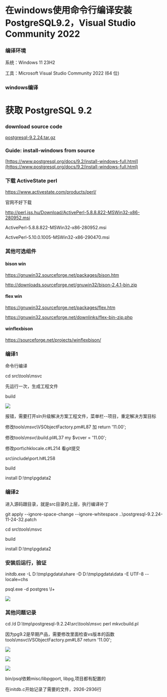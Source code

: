 # 在windows使用命令行编译安装PostgreSQL9.2，Visual Studio Community 2022

### 编译环境
系统：Windows 11 23H2

工具：Microsoft Visual Studio Community 2022 (64 位)

### windows编译

# 获取 PostgreSQL 9.2

### download source code
[postgresql-9.2.24.tar.gz](https://ftp.postgresql.org/pub/source/v9.2.24/postgresql-9.2.24.tar.gz)

### Guide: install-windows from source 
[https://www.postgresql.org/docs/9.2/install-windows-full.html](https://www.postgresql.org/docs/9.2/install-windows-full.html)

### 下载 ActiveState perl
https://www.activestate.com/products/perl/

官网不好下载

http://perl.jss.hu/Download/ActivePerl-5.8.8.822-MSWin32-x86-280952.msi

ActivePerl-5.8.8.822-MSWin32-x86-280952.msi

ActivePerl-5.10.0.1005-MSWin32-x86-290470.msi

### 其他可选组件

#### bison win
https://gnuwin32.sourceforge.net/packages/bison.htm

http://downloads.sourceforge.net/gnuwin32/bison-2.4.1-bin.zip

#### flex win

https://gnuwin32.sourceforge.net/packages/flex.htm

https://gnuwin32.sourceforge.net/downlinks/flex-bin-zip.php

#### winflexbison

https://sourceforge.net/projects/winflexbison/

### 编译1
命令行编译

cd src\tools\msvc

先运行一次，生成工程文件

build

![](../README/2023-11-21-09-38-55.png)

报错，需要打开sln升级解决方案工程文件，菜单栏--项目，重定解决方案目标

修改tools\msvc\VSObjectFactory.pm#L87 加 return '11.00';

修改tools\msvc\build.pl#L37  my $vcver = '11.00';

修改port\chklocale.c#L214  看git提交

src\include\port.h#L258

build

install D:\tmp\pgdata2

### 编译2
进入源码跟目录，就是src目录的上层，执行编译补丁

git apply --ignore-space-change --ignore-whitespace  ..\postgresql-9.2.24-11-24-32.patch

cd src\tools\msvc

build

install D:\tmp\pgdata2

### 安装后运行，验证
initdb.exe -L D:\tmp\pgdata\share -D D:\tmp\pgdata\data -E UTF-8 --locale=chs

psql.exe -d postgres
\l+

![](../README/2023-11-21-12-22-26.png)


### 其他问题记录

cd /d D:\tmp\postgresql-9.2.24\src\tools\msvc
perl mkvcbuild.pl

因为pg9.2是早期产品，需要修改里面检查vs版本的函数
tools\msvc\VSObjectFactory.pm#L87
return '11.00';


![](../README/2023-11-20-17-48-06.png)

![](../README/2023-11-20-17-51-03.png)

![](../README/2023-11-20-17-49-18.png)



bin/psql依赖misc/libpgport, libpg,项目都有配置的

在initdb.c开始记录了需要的文件，2926-2936行

